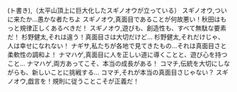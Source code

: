 (ト書き),（太平山頂上に巨大化したスギノオウが立っている）
スギノオウ,ついに来たか...愚かな者たちよ
スギノオウ,真面目であることが何故悪い！秋田はもっと規律正しくあるべきだ！
スギノオウ,遊びも、創造性も、すべて無駄な要素だ！
杉野健太,それは違う！真面目さは大切だけど...
杉野健太,それだけじゃ、人は幸せになれない！
ナギサ,私たちが各地で見てきたもの...それは真面目さと柔軟性の調和よ！
ナマハゲ,真面目に人を正しい道に導くことと、遊び心を持つこと...
ナマハゲ,両方あってこそ、本当の成長がある！
コマチ,伝統を大切にしながらも、新しいことに挑戦する...
コマチ,それが本当の真面目さじゃない？
スギノオウ,戯言を！規則に従うことこそが正義だ！
